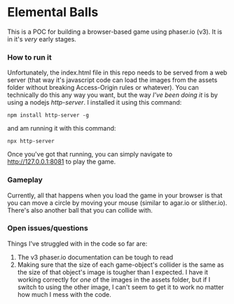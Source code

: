 # Elemental Balls

This is a POC for building a browser-based game using phaser.io (v3). It is in it's _very_ early stages.

### How to run it

Unfortunately, the index.html file in this repo needs to be served from a web server (that way it's javascript code can load the images from the assets folder without breaking Access-Origin rules or whatever). You can technically do this any way you want, but the way _I've been doing it_ is by using a nodejs _http-server_. I installed it using this command:

```
npm install http-server -g
```

and am running it with this command:

```
npx http-server
```

Once you've got that running, you can simply navigate to http://127.0.0.1:8081 to play the game.

### Gameplay

Currently, all that happens when you load the game in your browser is that you can move a circle by moving your mouse (similar to agar.io or slither.io). There's also another ball that you can collide with.

### Open issues/questions

Things I've struggled with in the code so far are:
1. The v3 phaser.io documentation can be tough to read
2. Making sure that the size of each game-object's collider is the same as the size of that object's image is tougher than I expected. I have it working correctly for _one_ of the images in the assets folder, but if I switch to using the other image, I can't seem to get it to work no matter how much I mess with the code.



